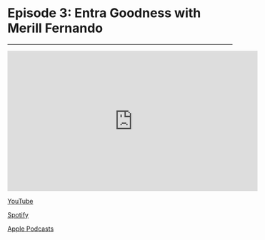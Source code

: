 # Episode 3: Entra Goodness with Merill Fernando

---

<iframe width="560" height="315" src="https://www.youtube.com/embed/2DSjmm49uKU?si=SjA4RB_WGaQczUd9" title="YouTube video player" frameborder="0" allow="accelerometer; autoplay; clipboard-write; encrypted-media; gyroscope; picture-in-picture; web-share" referrerpolicy="strict-origin-when-cross-origin" allowfullscreen></iframe>

[YouTube](https://www.youtube.com/watch?v=2DSjmm49uKU)

[Spotify](https://open.spotify.com/episode/4l6s59evOHP1mwGfXIRPgJ?si=oO23veRfSnKhwfLxVcvEeQ)

[Apple Podcasts](https://podcasts.apple.com/us/podcast/episode-03-entra-goodness-with-merill-fernando/id1789671447?i=1000695384195)


